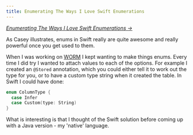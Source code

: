```yaml
---
title: Enumerating The Ways I Love Swift Enumerations
---
```


_[Enumerating The Ways I Love Swift Enumerations &rarr;](https://www.caseyliss.com/2016/2/27/swift-enums)_

As Casey illustrates, enums in Swift really are quite awesome and really powerful once you get used to them.

When I was working on [WORM](https://codeberg.org/willhbr/WORM) I kept wanting to make things enums. Every time I did try I wanted to attach values to each of the options. For example I created an `@Stored` annotation, which you could either tell it to work out the type for you, or to have a custom type string when it created the table. In Swift I could have done:

```swift
enum ColumnType {
  case Infer
  case Custom(type: String)
}
```

What is interesting is that I thought of the Swift solution before coming up with a Java version - my 'native' language.
